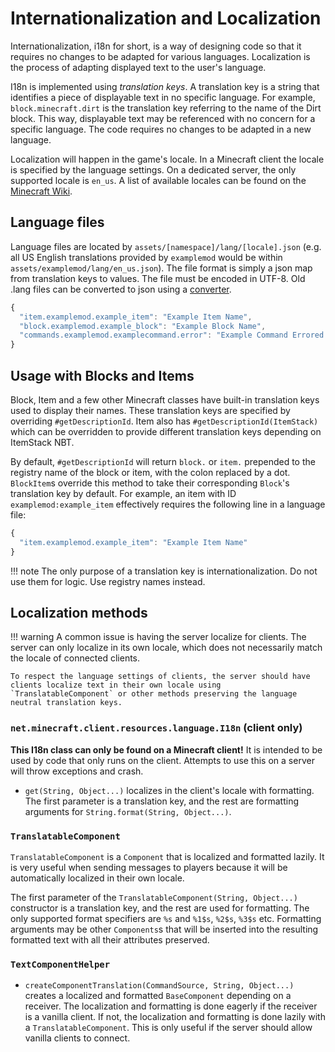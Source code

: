Internationalization and Localization
=====================================

Internationalization, i18n for short, is a way of designing code so that it requires no changes to be adapted for various languages. Localization is the process of adapting displayed text to the user's language.

I18n is implemented using _translation keys_. A translation key is a string that identifies a piece of displayable text in no specific language. For example, `block.minecraft.dirt` is the translation key referring to the name of the Dirt block. This way, displayable text may be referenced with no concern for a specific language. The code requires no changes to be adapted in a new language.

Localization will happen in the game's locale. In a Minecraft client the locale is specified by the language settings. On a dedicated server, the only supported locale is `en_us`. A list of available locales can be found on the [Minecraft Wiki][langs].

Language files
--------------

Language files are located by `assets/[namespace]/lang/[locale].json` (e.g. all US English translations provided by `examplemod` would be within `assets/examplemod/lang/en_us.json`). The file format is simply a json map from translation keys to values. The file must be encoded in UTF-8. Old .lang files can be converted to json using a [converter][converter].

```js
{
  "item.examplemod.example_item": "Example Item Name",
  "block.examplemod.example_block": "Example Block Name",
  "commands.examplemod.examplecommand.error": "Example Command Errored!"
}
```

Usage with Blocks and Items
---------------------------

Block, Item and a few other Minecraft classes have built-in translation keys used to display their names. These translation keys are specified by overriding `#getDescriptionId`. Item also has `#getDescriptionId(ItemStack)` which can be overridden to provide different translation keys depending on ItemStack NBT.

By default, `#getDescriptionId` will return `block.` or `item.` prepended to the registry name of the block or item, with the colon replaced by a dot. `BlockItem`s override this method to take their corresponding `Block`'s translation key by default. For example, an item with ID `examplemod:example_item` effectively requires the following line in a language file:

```js
{
  "item.examplemod.example_item": "Example Item Name"
}
```

!!! note
    The only purpose of a translation key is internationalization. Do not use them for logic. Use registry names instead.


Localization methods
--------------------

!!! warning
    A common issue is having the server localize for clients. The server can only localize in its own locale, which does not necessarily match the locale of connected clients.
    
    To respect the language settings of clients, the server should have clients localize text in their own locale using `TranslatableComponent` or other methods preserving the language neutral translation keys.

### `net.minecraft.client.resources.language.I18n` (client only)

**This I18n class can only be found on a Minecraft client!** It is intended to be used by code that only runs on the client. Attempts to use this on a server will throw exceptions and crash.

- `get(String, Object...)` localizes in the client's locale with formatting. The first parameter is a translation key, and the rest are formatting arguments for `String.format(String, Object...)`.

### `TranslatableComponent`

`TranslatableComponent` is a `Component` that is localized and formatted lazily. It is very useful when sending messages to players because it will be automatically localized in their own locale.

The first parameter of the `TranslatableComponent(String, Object...)` constructor is a translation key, and the rest are used for formatting. The only supported format specifiers are `%s` and `%1$s`, `%2$s`, `%3$s` etc. Formatting arguments may be other `Components`s that will be inserted into the resulting formatted text with all their attributes preserved.

### `TextComponentHelper`

- `createComponentTranslation(CommandSource, String, Object...)` creates a localized and formatted `BaseComponent` depending on a receiver. The localization and formatting is done eagerly if the receiver is a vanilla client. If not, the localization and formatting is done lazily with a `TranslatableComponent`. This is only useful if the server should allow vanilla clients to connect.

[langs]: https://minecraft.gamepedia.com/Language#Available_languages
[converter]: https://tterrag.com/lang2json/
